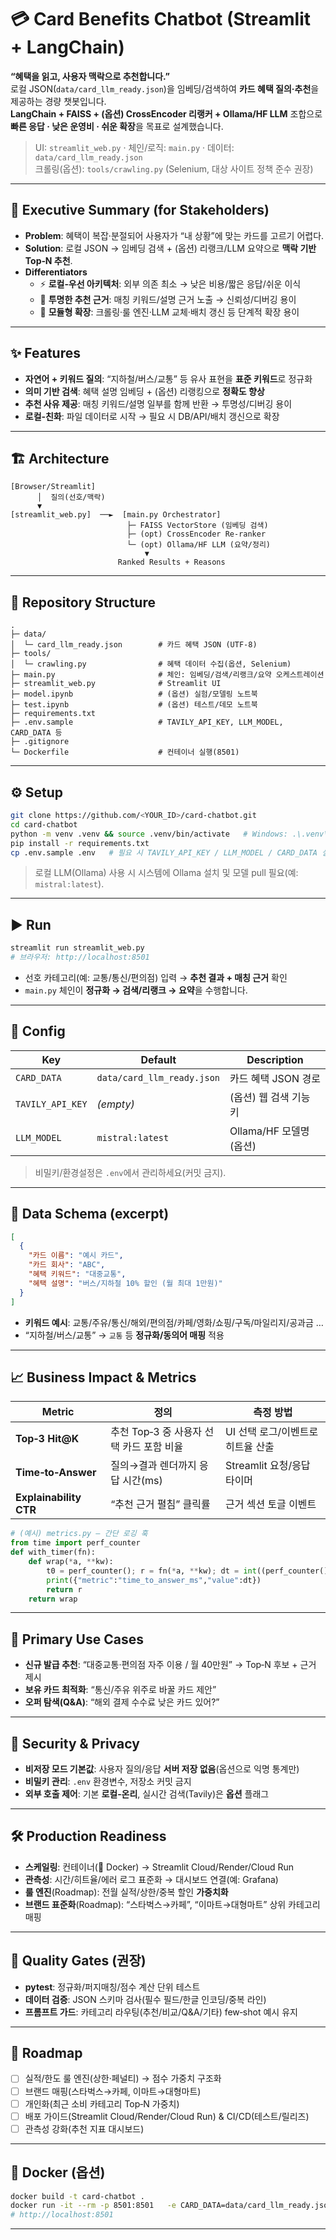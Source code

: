 # 💳 Card Benefits Chatbot (Streamlit + LangChain)

**“혜택을 읽고, 사용자 맥락으로 추천합니다.”**  
로컬 JSON(`data/card_llm_ready.json`)을 임베딩/검색하여 **카드 혜택 질의·추천**을 제공하는 경량 챗봇입니다.  
**LangChain + FAISS + (옵션) CrossEncoder 리랭커 + Ollama/HF LLM** 조합으로 **빠른 응답 · 낮은 운영비 · 쉬운 확장**을 목표로 설계했습니다.

> UI: `streamlit_web.py` · 체인/로직: `main.py` · 데이터: `data/card_llm_ready.json`  
> 크롤링(옵션): `tools/crawling.py` (Selenium, 대상 사이트 정책 준수 권장)

---

## 🧭 Executive Summary (for Stakeholders)
- **Problem**: 혜택이 복잡·분절되어 사용자가 “내 상황”에 맞는 카드를 고르기 어렵다.
- **Solution**: 로컬 JSON → 임베딩 검색 + (옵션) 리랭크/LLM 요약으로 **맥락 기반 Top‑N 추천**.
- **Differentiators**
  - ⚡ **로컬‑우선 아키텍처**: 외부 의존 최소 → 낮은 비용/짧은 응답/쉬운 이식
  - 🔎 **투명한 추천 근거**: 매칭 키워드/설명 근거 노출 → 신뢰성/디버깅 용이
  - 🧱 **모듈형 확장**: 크롤링·룰 엔진·LLM 교체·배치 갱신 등 단계적 확장 용이

---

## ✨ Features
- **자연어 + 키워드 질의**: “지하철/버스/교통” 등 유사 표현을 **표준 키워드**로 정규화
- **의미 기반 검색**: 혜택 설명 임베딩 + (옵션) 리랭킹으로 **정확도 향상**
- **추천 사유 제공**: 매칭 키워드/설명 일부를 함께 반환 → 투명성/디버깅 용이
- **로컬‑친화**: 파일 데이터로 시작 → 필요 시 DB/API/배치 갱신으로 확장

---

## 🏗 Architecture
```text
[Browser/Streamlit]
      │  질의(선호/맥락)
      ▼
[streamlit_web.py]  ──►  [main.py Orchestrator]
                          ├─ FAISS VectorStore (임베딩 검색)
                          ├─ (opt) CrossEncoder Re-ranker
                          └─ (opt) Ollama/HF LLM (요약/정리)
                              ▼
                        Ranked Results + Reasons
```

---

## 📂 Repository Structure
```
.
├─ data/
│  └─ card_llm_ready.json        # 카드 혜택 JSON (UTF-8)
├─ tools/
│  └─ crawling.py                # 혜택 데이터 수집(옵션, Selenium)
├─ main.py                       # 체인: 임베딩/검색/리랭크/요약 오케스트레이션
├─ streamlit_web.py              # Streamlit UI
├─ model.ipynb                   # (옵션) 실험/모델링 노트북
├─ test.ipynb                    # (옵션) 테스트/데모 노트북
├─ requirements.txt
├─ .env.sample                   # TAVILY_API_KEY, LLM_MODEL, CARD_DATA 등
├─ .gitignore
└─ Dockerfile                    # 컨테이너 실행(8501)
```

---

## ⚙️ Setup
```bash
git clone https://github.com/<YOUR_ID>/card-chatbot.git
cd card-chatbot
python -m venv .venv && source .venv/bin/activate   # Windows: .\.venv\Scriptsctivate
pip install -r requirements.txt
cp .env.sample .env   # 필요 시 TAVILY_API_KEY / LLM_MODEL / CARD_DATA 설정
```
> 로컬 LLM(Ollama) 사용 시 시스템에 Ollama 설치 및 모델 pull 필요(예: `mistral:latest`).

---

## ▶️ Run
```bash
streamlit run streamlit_web.py
# 브라우저: http://localhost:8501
```
- 선호 카테고리(예: 교통/통신/편의점) 입력 → **추천 결과 + 매칭 근거** 확인  
- `main.py` 체인이 **정규화 → 검색/리랭크 → 요약**을 수행합니다.

---

## 🔌 Config
| Key              | Default                    | Description                  |
|------------------|----------------------------|------------------------------|
| `CARD_DATA`      | `data/card_llm_ready.json` | 카드 혜택 JSON 경로          |
| `TAVILY_API_KEY` | *(empty)*                  | (옵션) 웹 검색 기능 키       |
| `LLM_MODEL`      | `mistral:latest`           | Ollama/HF 모델명(옵션)       |

> 비밀키/환경설정은 `.env`에서 관리하세요(커밋 금지).

---

## 🔎 Data Schema (excerpt)
```json
[
  {
    "카드 이름": "예시 카드",
    "카드 회사": "ABC",
    "혜택 키워드": "대중교통",
    "혜택 설명": "버스/지하철 10% 할인 (월 최대 1만원)"
  }
]
```
- **키워드 예시**: 교통/주유/통신/해외/편의점/카페/영화/쇼핑/구독/마일리지/공과금 …  
- “지하철/버스/교통” → `교통` 등 **정규화/동의어 매핑** 적용

---

## 📈 Business Impact & Metrics
| Metric | 정의 | 측정 방법 |
|---|---|---|
| **Top‑3 Hit@K** | 추천 Top‑3 중 사용자 선택 카드 포함 비율 | UI 선택 로그/이벤트로 히트율 산출 |
| **Time‑to‑Answer** | 질의→결과 렌더까지 응답 시간(ms) | Streamlit 요청/응답 타이머 |
| **Explainability CTR** | “추천 근거 펼침” 클릭률 | 근거 섹션 토글 이벤트 |

```python
# (예시) metrics.py – 간단 로깅 훅
from time import perf_counter
def with_timer(fn):
    def wrap(*a, **kw):
        t0 = perf_counter(); r = fn(*a, **kw); dt = int((perf_counter()-t0)*1000)
        print({"metric":"time_to_answer_ms","value":dt})
        return r
    return wrap
```

---

## 🧩 Primary Use Cases
- **신규 발급 추천**: “대중교통·편의점 자주 이용 / 월 40만원” → Top‑N 후보 + 근거 제시
- **보유 카드 최적화**: “통신/주유 위주로 바꿀 카드 제안”
- **오퍼 탐색(Q&A)**: “해외 결제 수수료 낮은 카드 있어?”

---

## 🔐 Security & Privacy
- **비저장 모드 기본값**: 사용자 질의/응답 **서버 저장 없음**(옵션으로 익명 통계만)
- **비밀키 관리**: `.env` 환경변수, 저장소 커밋 금지
- **외부 호출 제어**: 기본 **로컬‑온리**, 실시간 검색(Tavily)은 **옵션** 플래그

---

## 🛠️ Production Readiness
- **스케일링**: 컨테이너(🐳 Docker) → Streamlit Cloud/Render/Cloud Run
- **관측성**: 시간/히트율/에러 로그 표준화 → 대시보드 연결(예: Grafana)
- **룰 엔진**(Roadmap): 전월 실적/상한/중복 할인 **가중치화**
- **브랜드 표준화**(Roadmap): “스타벅스→카페”, “이마트→대형마트” 상위 카테고리 매핑

---

## 🧪 Quality Gates (권장)
- **pytest**: 정규화/퍼지매칭/점수 계산 단위 테스트
- **데이터 검증**: JSON 스키마 검사(필수 필드/한글 인코딩/중복 라인)
- **프롬프트 가드**: 카테고리 라우팅(추천/비교/Q&A/기타) few‑shot 예시 유지

---

## 🧭 Roadmap
- [ ] 실적/한도 룰 엔진(상한·페널티) → 점수 가중치 구조화  
- [ ] 브랜드 매핑(스타벅스→카페, 이마트→대형마트)  
- [ ] 개인화(최근 소비 카테고리 Top‑N 가중치)  
- [ ] 배포 가이드(Streamlit Cloud/Render/Cloud Run) & CI/CD(테스트/릴리즈)  
- [ ] 관측성 강화(추천 지표 대시보드)

---

## 🐳 Docker (옵션)
```bash
docker build -t card-chatbot .
docker run -it --rm -p 8501:8501   -e CARD_DATA=data/card_llm_ready.json   --name card-bot card-chatbot
# http://localhost:8501
```

---
